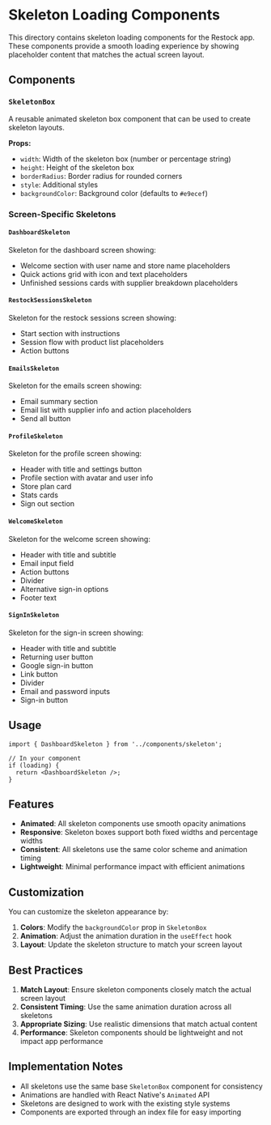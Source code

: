 # Skeleton Loading Components

This directory contains skeleton loading components for the Restock app. These components provide a smooth loading experience by showing placeholder content that matches the actual screen layout.

## Components

### `SkeletonBox`
A reusable animated skeleton box component that can be used to create skeleton layouts.

**Props:**
- `width`: Width of the skeleton box (number or percentage string)
- `height`: Height of the skeleton box
- `borderRadius`: Border radius for rounded corners
- `style`: Additional styles
- `backgroundColor`: Background color (defaults to `#e9ecef`)

### Screen-Specific Skeletons

#### `DashboardSkeleton`
Skeleton for the dashboard screen showing:
- Welcome section with user name and store name placeholders
- Quick actions grid with icon and text placeholders
- Unfinished sessions cards with supplier breakdown placeholders

#### `RestockSessionsSkeleton`
Skeleton for the restock sessions screen showing:
- Start section with instructions
- Session flow with product list placeholders
- Action buttons

#### `EmailsSkeleton`
Skeleton for the emails screen showing:
- Email summary section
- Email list with supplier info and action placeholders
- Send all button

#### `ProfileSkeleton`
Skeleton for the profile screen showing:
- Header with title and settings button
- Profile section with avatar and user info
- Store plan card
- Stats cards
- Sign out section

#### `WelcomeSkeleton`
Skeleton for the welcome screen showing:
- Header with title and subtitle
- Email input field
- Action buttons
- Divider
- Alternative sign-in options
- Footer text

#### `SignInSkeleton`
Skeleton for the sign-in screen showing:
- Header with title and subtitle
- Returning user button
- Google sign-in button
- Link button
- Divider
- Email and password inputs
- Sign-in button

## Usage

```tsx
import { DashboardSkeleton } from '../components/skeleton';

// In your component
if (loading) {
  return <DashboardSkeleton />;
}
```

## Features

- **Animated**: All skeleton components use smooth opacity animations
- **Responsive**: Skeleton boxes support both fixed widths and percentage widths
- **Consistent**: All skeletons use the same color scheme and animation timing
- **Lightweight**: Minimal performance impact with efficient animations

## Customization

You can customize the skeleton appearance by:

1. **Colors**: Modify the `backgroundColor` prop in `SkeletonBox`
2. **Animation**: Adjust the animation duration in the `useEffect` hook
3. **Layout**: Update the skeleton structure to match your screen layout

## Best Practices

1. **Match Layout**: Ensure skeleton components closely match the actual screen layout
2. **Consistent Timing**: Use the same animation duration across all skeletons
3. **Appropriate Sizing**: Use realistic dimensions that match actual content
4. **Performance**: Skeleton components should be lightweight and not impact app performance

## Implementation Notes

- All skeletons use the same base `SkeletonBox` component for consistency
- Animations are handled with React Native's `Animated` API
- Skeletons are designed to work with the existing style systems
- Components are exported through an index file for easy importing 
